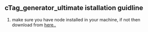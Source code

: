## cTag_generator_ultimate istallation guidline

1. make sure you have node installed in your machine, if not then download from [here..](https://nodejs.org/dist/v14.17.6/node-v14.17.6-x64.msi)
